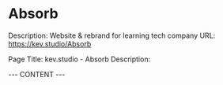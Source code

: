 # Absorb

Description: Website & rebrand for learning tech company
URL: https://kev.studio/Absorb

Page Title: kev.studio - Absorb
Description:

--- CONTENT ---

